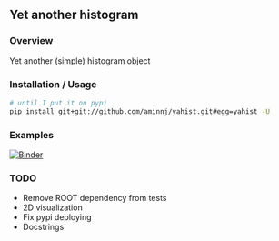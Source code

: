 ## Yet another histogram

### Overview

Yet another (simple) histogram object

### Installation / Usage

```bash
# until I put it on pypi
pip install git+git://github.com/aminnj/yahist.git#egg=yahist -U
```

### Examples

[![Binder](https://mybinder.org/badge_logo.svg)](https://mybinder.org/v2/gh/aminnj/yahist/master?filepath=examples%2Fbasic.ipynb)

### TODO

* Remove ROOT dependency from tests
* 2D visualization
* Fix pypi deploying
* Docstrings
